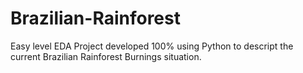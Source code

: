 # Brazilian-Rainforest
Easy level EDA Project developed 100% using Python to descript the current Brazilian Rainforest Burnings situation.
